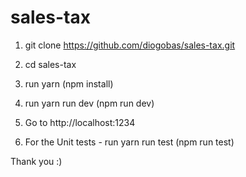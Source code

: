 # sales-tax

1. git clone https://github.com/diogobas/sales-tax.git

2. cd sales-tax

3. run yarn (npm install)

4. run yarn run dev (npm run dev)

5. Go to http://localhost:1234

6. For the Unit tests - run yarn run test (npm run test)

Thank you :)
